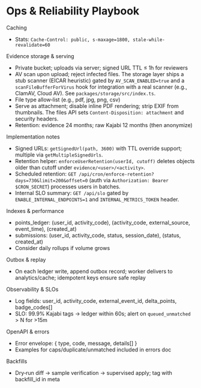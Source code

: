 # Ops & Reliability Playbook

Caching

- Stats: `Cache-Control: public, s-maxage=1800, stale-while-revalidate=60`

Evidence storage & serving

- Private bucket; uploads via server; signed URL TTL ≤ 1h for reviewers
- AV scan upon upload; reject infected files. The storage layer ships a stub scanner (EICAR heuristic) gated by `AV_SCAN_ENABLED=true` and a `scanFileBufferForVirus` hook for integration with a real scanner (e.g., ClamAV, Cloud AV). See `packages/storage/src/index.ts`.
- File type allow‑list (e.g., pdf, jpg, png, csv)
- Serve as attachment; disable inline PDF rendering; strip EXIF from thumbnails. The files API sets `Content-Disposition: attachment` and security headers.
- Retention: evidence 24 months; raw Kajabi 12 months (then anonymize)

Implementation notes

- Signed URLs: `getSignedUrl(path, 3600)` with TTL override support; multiple via `getMultipleSignedUrls`.
- Retention helper: `enforceUserRetention(userId, cutoff)` deletes objects older than cutoff under `evidence/<user>/<activity>`.
- Scheduled retention: `GET /api/cron/enforce-retention?days=730&limit=200&offset=0` (auth via `Authorization: Bearer $CRON_SECRET`) processes users in batches.
- Internal SLO summary: `GET /api/slo` gated by `ENABLE_INTERNAL_ENDPOINTS=1` and `INTERNAL_METRICS_TOKEN` header.

Indexes & performance

- points_ledger: (user_id, activity_code), (activity_code, external_source, event_time), (created_at)
- submissions: (user_id, activity_code, status, session_date), (status, created_at)
- Consider daily rollups if volume grows

Outbox & replay

- On each ledger write, append outbox record; worker delivers to analytics/cache; idempotent keys ensure safe replay

Observability & SLOs

- Log fields: user_id, activity_code, external_event_id, delta_points, badge_codes[]
- SLO: 99.9% Kajabi tags → ledger within 60s; alert on `queued_unmatched` > N for >15m

OpenAPI & errors

- Error envelope: { type, code, message, details[] }
- Examples for caps/duplicate/unmatched included in errors doc

Backfills

- Dry‑run diff → sample verification → supervised apply; tag with backfill_id in meta
